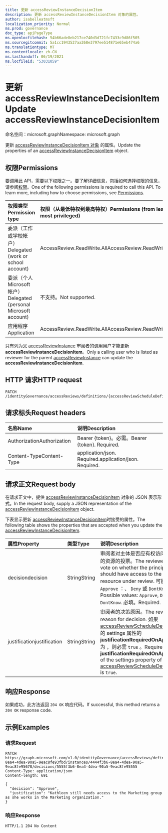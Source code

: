 ```yaml
---
title: 更新 accessReviewInstanceDecisionItem
description: 更新 accessReviewInstanceDecisionItem 对象的属性。
author: isabelleatmsft
localization_priority: Normal
ms.prod: governance
doc_type: apiPageType
ms.openlocfilehash: 54b66ade8eb217ce740d3d721fc7433c9d86f505
ms.sourcegitcommit: 5a1cc1943527aa268e3797ee514871e65eb474a6
ms.translationtype: MT
ms.contentlocale: zh-CN
ms.lasthandoff: 06/19/2021
ms.locfileid: "53031059"
---
```

# <a name="update-accessreviewinstancedecisionitem"></a><span data-ttu-id="b6e50-103">更新 accessReviewInstanceDecisionItem</span><span class="sxs-lookup"><span data-stu-id="b6e50-103">Update accessReviewInstanceDecisionItem</span></span>
<span data-ttu-id="b6e50-104">命名空间：microsoft.graph</span><span class="sxs-lookup"><span data-stu-id="b6e50-104">Namespace: microsoft.graph</span></span>

<span data-ttu-id="b6e50-105">更新 [accessReviewInstanceDecisionItem 对象](../resources/accessreviewinstancedecisionitem.md) 的属性。</span><span class="sxs-lookup"><span data-stu-id="b6e50-105">Update the properties of an [accessReviewInstanceDecisionItem](../resources/accessreviewinstancedecisionitem.md) object.</span></span>


## <a name="permissions"></a><span data-ttu-id="b6e50-106">权限</span><span class="sxs-lookup"><span data-stu-id="b6e50-106">Permissions</span></span>
<span data-ttu-id="b6e50-p101">要调用此 API，需要以下权限之一。要了解详细信息，包括如何选择权限的信息，请参阅[权限](/graph/permissions-reference)。</span><span class="sxs-lookup"><span data-stu-id="b6e50-p101">One of the following permissions is required to call this API. To learn more, including how to choose permissions, see [Permissions](/graph/permissions-reference).</span></span>

|<span data-ttu-id="b6e50-109">权限类型</span><span class="sxs-lookup"><span data-stu-id="b6e50-109">Permission type</span></span>|<span data-ttu-id="b6e50-110">权限（从最低特权到最高特权）</span><span class="sxs-lookup"><span data-stu-id="b6e50-110">Permissions (from least to most privileged)</span></span>|
|:---|:---|
|<span data-ttu-id="b6e50-111">委派（工作或学校帐户）</span><span class="sxs-lookup"><span data-stu-id="b6e50-111">Delegated (work or school account)</span></span>|<span data-ttu-id="b6e50-112">AccessReview.ReadWrite.All</span><span class="sxs-lookup"><span data-stu-id="b6e50-112">AccessReview.ReadWrite.All</span></span>|
|<span data-ttu-id="b6e50-113">委派（个人 Microsoft 帐户）</span><span class="sxs-lookup"><span data-stu-id="b6e50-113">Delegated (personal Microsoft account)</span></span>|<span data-ttu-id="b6e50-114">不支持。</span><span class="sxs-lookup"><span data-stu-id="b6e50-114">Not supported.</span></span>|
|<span data-ttu-id="b6e50-115">应用程序</span><span class="sxs-lookup"><span data-stu-id="b6e50-115">Application</span></span>|<span data-ttu-id="b6e50-116">AccessReview.ReadWrite.All</span><span class="sxs-lookup"><span data-stu-id="b6e50-116">AccessReview.ReadWrite.All</span></span>|

<span data-ttu-id="b6e50-117">只有列为父 [accessReviewInstance](../resources/accessreviewinstance.md) 审阅者的调用用户才能更新 **accessReviewInstanceDecisionItem**。</span><span class="sxs-lookup"><span data-stu-id="b6e50-117">Only a calling user who is listed as reviewer for the parent [accessReviewInstance](../resources/accessreviewinstance.md) can update the **accessReviewInstanceDecisionItem**.</span></span>

## <a name="http-request"></a><span data-ttu-id="b6e50-118">HTTP 请求</span><span class="sxs-lookup"><span data-stu-id="b6e50-118">HTTP request</span></span>

<!-- {
  "blockType": "ignored"
}
-->
``` http
PATCH /identityGovernance/accessReviews/definitions/{accessReviewScheduleDefinitionId}/instances/{accessReviewInstanceId}/decisions/{accessReviewInstanceDecisionItemId}
```

## <a name="request-headers"></a><span data-ttu-id="b6e50-119">请求标头</span><span class="sxs-lookup"><span data-stu-id="b6e50-119">Request headers</span></span>
|<span data-ttu-id="b6e50-120">名称</span><span class="sxs-lookup"><span data-stu-id="b6e50-120">Name</span></span>|<span data-ttu-id="b6e50-121">说明</span><span class="sxs-lookup"><span data-stu-id="b6e50-121">Description</span></span>|
|:---|:---|
|<span data-ttu-id="b6e50-122">Authorization</span><span class="sxs-lookup"><span data-stu-id="b6e50-122">Authorization</span></span>|<span data-ttu-id="b6e50-p102">Bearer {token}。必需。</span><span class="sxs-lookup"><span data-stu-id="b6e50-p102">Bearer {token}. Required.</span></span>|
|<span data-ttu-id="b6e50-125">Content-Type</span><span class="sxs-lookup"><span data-stu-id="b6e50-125">Content-Type</span></span>|<span data-ttu-id="b6e50-p103">application/json. Required.</span><span class="sxs-lookup"><span data-stu-id="b6e50-p103">application/json. Required.</span></span>|

## <a name="request-body"></a><span data-ttu-id="b6e50-128">请求正文</span><span class="sxs-lookup"><span data-stu-id="b6e50-128">Request body</span></span>
<span data-ttu-id="b6e50-129">在请求正文中，提供 [accessReviewInstanceDecisionItem](../resources/accessreviewinstancedecisionitem.md) 对象的 JSON 表示形式。</span><span class="sxs-lookup"><span data-stu-id="b6e50-129">In the request body, supply a JSON representation of the [accessReviewInstanceDecisionItem](../resources/accessreviewinstancedecisionitem.md) object.</span></span>

<span data-ttu-id="b6e50-130">下表显示更新 [accessReviewInstanceDecisionItem](../resources/accessreviewinstancedecisionitem.md)时接受的属性。</span><span class="sxs-lookup"><span data-stu-id="b6e50-130">The following table shows the properties that are accepted when you update the [accessReviewInstanceDecisionItem](../resources/accessreviewinstancedecisionitem.md).</span></span>

|<span data-ttu-id="b6e50-131">属性</span><span class="sxs-lookup"><span data-stu-id="b6e50-131">Property</span></span>|<span data-ttu-id="b6e50-132">类型</span><span class="sxs-lookup"><span data-stu-id="b6e50-132">Type</span></span>|<span data-ttu-id="b6e50-133">说明</span><span class="sxs-lookup"><span data-stu-id="b6e50-133">Description</span></span>|
|:---|:---|:---|
|<span data-ttu-id="b6e50-134">decision</span><span class="sxs-lookup"><span data-stu-id="b6e50-134">decision</span></span>|<span data-ttu-id="b6e50-135">String</span><span class="sxs-lookup"><span data-stu-id="b6e50-135">String</span></span>|<span data-ttu-id="b6e50-136">审阅者对主体是否应有权访问所审阅的资源的投票。</span><span class="sxs-lookup"><span data-stu-id="b6e50-136">The reviewer's vote on whether the principal should have access to the resource under review.</span></span> <span data-ttu-id="b6e50-137">可能的值 `Approve` ：、 `Deny` 或 `DontKnow` 。</span><span class="sxs-lookup"><span data-stu-id="b6e50-137">Possible values: `Approve`, `Deny`, or `DontKnow`.</span></span> <span data-ttu-id="b6e50-138">必填。</span><span class="sxs-lookup"><span data-stu-id="b6e50-138">Required.</span></span>|
|<span data-ttu-id="b6e50-139">justification</span><span class="sxs-lookup"><span data-stu-id="b6e50-139">justification</span></span>|<span data-ttu-id="b6e50-140">String</span><span class="sxs-lookup"><span data-stu-id="b6e50-140">String</span></span>|<span data-ttu-id="b6e50-141">审阅者的决策原因。</span><span class="sxs-lookup"><span data-stu-id="b6e50-141">The reviewer's reason for decision.</span></span> <span data-ttu-id="b6e50-142">如果 [accessReviewScheduleDefinition](../resources/accessreviewscheduledefinition.md)的 settings 属性的 **justificationRequiredOnApproval** 为 ，则必需 `true` 。</span><span class="sxs-lookup"><span data-stu-id="b6e50-142">Required if the **justificationRequiredOnApproval** of the settings property of the [accessReviewScheduleDefinition](../resources/accessreviewscheduledefinition.md) is `true`.</span></span>|

## <a name="response"></a><span data-ttu-id="b6e50-143">响应</span><span class="sxs-lookup"><span data-stu-id="b6e50-143">Response</span></span>

<span data-ttu-id="b6e50-144">如果成功，此方法返回 `204 OK` 响应代码。</span><span class="sxs-lookup"><span data-stu-id="b6e50-144">If successful, this method returns a `204 OK` response code.</span></span>

## <a name="examples"></a><span data-ttu-id="b6e50-145">示例</span><span class="sxs-lookup"><span data-stu-id="b6e50-145">Examples</span></span>

### <a name="request"></a><span data-ttu-id="b6e50-146">请求</span><span class="sxs-lookup"><span data-stu-id="b6e50-146">Request</span></span>
<!-- {
  "blockType": "request",
  "name": "update_accessreviewinstancedecisionitem"
}
-->
``` http
PATCH https://graph.microsoft.com/v1.0/identityGovernance/accessReviews/definitions/abadf3b6-8ea4-4dea-90a5-9eac8fe93fbd/instances/4444f3b6-8ea4-4dea-90a5-9eac8fe95678/decisions/5555f3b6-8ea4-4dea-90a5-9eac8fe95555
Content-Type: application/json
Content-length: 691

{
  "decision": "Approve",
  "justification": "Kathleen still needs access to the Marketing group as she works in the Marketing organization."
}
```


### <a name="response"></a><span data-ttu-id="b6e50-147">响应</span><span class="sxs-lookup"><span data-stu-id="b6e50-147">Response</span></span>
<!-- {
  "blockType": "response",
  "truncated": true
}
-->
``` http
HTTP/1.1 204 No Content
```
